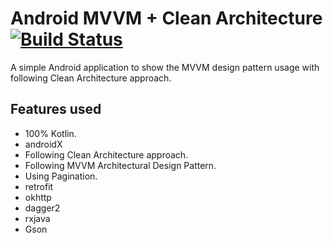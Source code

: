 # Android MVVM + Clean Architecture [![Build Status](https://travis-ci.org/{miaaad}/{https://github.com/miaaad/flickrTest}.png?branch=master)](https://travis-ci.org/{miaaad}/{https://github.com/miaaad/flickrTest})


A simple Android application to show the MVVM design pattern usage with following Clean Architecture approach.


## Features used

* 100% Kotlin.
* androidX
* Following Clean Architecture approach.
* Following MVVM Architectural Design Pattern.
* Using Pagination.
* retrofit
* okhttp
* dagger2 
* rxjava
* Gson

